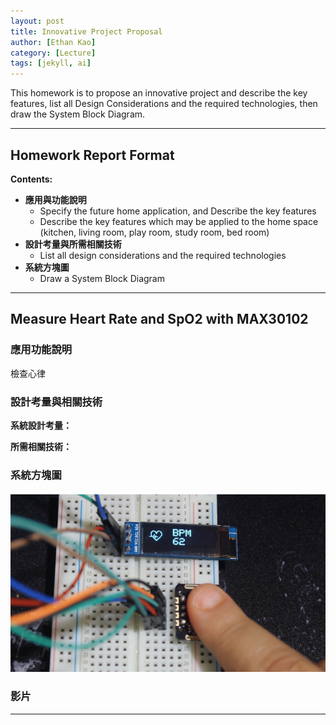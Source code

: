 ```yaml
---
layout: post
title: Innovative Project Proposal
author: [Ethan Kao]
category: [Lecture]
tags: [jekyll, ai]
---
```


This homework is to propose an innovative project and describe the key features, list all Design Considerations and the required technologies, then draw the System Block Diagram.

---
## Homework Report Format
**Contents:**<br>
* **應用與功能說明**
  - Specify the future home application, and Describe the key features
  - Describe the key features which may be applied to the home space (kitchen, living room, play room, study room, bed room)
* **設計考量與所需相關技術**
  - List all design considerations and the required technologies
* **系統方塊圖**
  - Draw a System Block Diagram

---
## Measure Heart Rate and SpO2 with MAX30102

### 應用功能說明
檢查心律

### 設計考量與相關技術
**系統設計考量：**<br>


**所需相關技術：**

### 系統方塊圖
![](https://github.com/kaoethan/MCU-project/blob/main/images/image.png?raw=true)

### 影片

---



